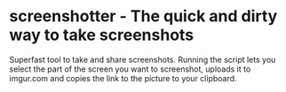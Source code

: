 # screenshotter - The quick and dirty way to take screenshots
Superfast tool to take and share screenshots.
Running the script lets you select the part of the screen you want to screenshot, uploads it to imgur.com and copies the link to the picture to your clipboard.
